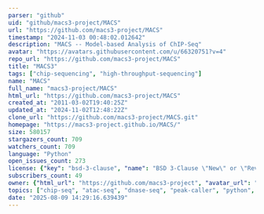 ```yaml
---
parser: "github"
uid: "github/macs3-project/MACS"
url: "https://github.com/macs3-project/MACS"
timestamp: "2024-11-03 00:48:02.012642"
description: "MACS -- Model-based Analysis of ChIP-Seq"
avatar: "https://avatars.githubusercontent.com/u/66320751?v=4"
repo_url: "https://github.com/macs3-project/MACS"
title: "MACS3"
tags: ["chip-sequencing", "high-throughput-sequencing"]
name: "MACS"
full_name: "macs3-project/MACS"
html_url: "https://github.com/macs3-project/MACS"
created_at: "2011-03-02T19:40:25Z"
updated_at: "2024-11-02T12:48:22Z"
clone_url: "https://github.com/macs3-project/MACS.git"
homepage: "https://macs3-project.github.io/MACS/"
size: 580157
stargazers_count: 709
watchers_count: 709
language: "Python"
open_issues_count: 273
license: {"key": "bsd-3-clause", "name": "BSD 3-Clause \"New\" or \"Revised\" License", "spdx_id": "BSD-3-Clause", "url": "https://api.github.com/licenses/bsd-3-clause", "node_id": "MDc6TGljZW5zZTU="}
subscribers_count: 49
owner: {"html_url": "https://github.com/macs3-project", "avatar_url": "https://avatars.githubusercontent.com/u/66320751?v=4", "login": "macs3-project", "type": "Organization"}
topics: ["chip-seq", "atac-seq", "dnase-seq", "peak-caller", "python", "poisson-equation", "macs"]
date: "2025-08-09 14:29:16.639439"
---
```

